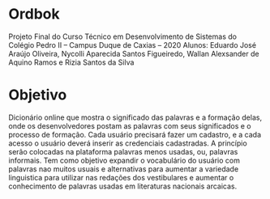 # Ordbok

Projeto Final do Curso Técnico em Desenvolvimento de Sistemas do Colégio Pedro II – Campus Duque de Caxias – 2020
Alunos: Eduardo José Araújo Oliveira, Nycolli Aparecida Santos Figueiredo, Wallan Alexsander de Aquino Ramos e Rizia Santos da Silva

# Objetivo

Dicionário online que mostra o significado das palavras e a formação delas, onde os desenvolvedores postam as palavras com seus significados e o processo de formação. Cada usuário precisará fazer um cadastro, e a cada acesso o usuário deverá inserir as credenciais cadastradas. A princípio serão colocadas na plataforma palavras menos usadas, ou, palavras informais. Tem como objetivo expandir o vocabulário do usuário com palavras nao muitos usuais e alternativas para aumentar a variedade linguistica para utilizar nas redações dos vestibulares e aumentar o conhecimento de palavras usadas em literaturas nacionais arcaicas.
